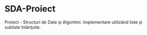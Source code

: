 # SDA-Proiect
Proiect - Structuri de Date și Algoritmi. Implementare utilizând liste și subliste înlănțuite.

